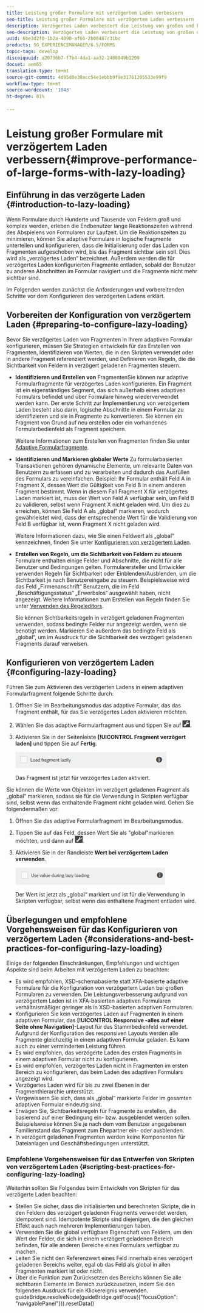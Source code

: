 ```yaml
---
title: Leistung großer Formulare mit verzögertem Laden verbessern
seo-title: Leistung großer Formulare mit verzögertem Laden verbessern
description: Verzögertes Laden verbessert die Leistung von großen und komplexen adaptiven Formularen erheblich, weil Formularfragmente erst initialisiert und geladen werden, wenn sie sichtbar sind.
seo-description: Verzögertes Laden verbessert die Leistung von großen und komplexen adaptiven Formularen erheblich, weil Formularfragmente erst initialisiert und geladen werden, wenn sie sichtbar sind.
uuid: 6be3d2f0-1b2a-4090-af66-2b08487c31bc
products: SG_EXPERIENCEMANAGER/6.5/FORMS
topic-tags: develop
discoiquuid: a20736b7-f7b4-4da1-aa32-2408049b1209
docset: aem65
translation-type: tm+mt
source-git-commit: 4d95d0e38acc54e1ebbb9f9e31761205533e99f9
workflow-type: tm+mt
source-wordcount: '1043'
ht-degree: 81%

---
```



# Leistung großer Formulare mit verzögertem Laden verbessern{#improve-performance-of-large-forms-with-lazy-loading}

## Einführung in das verzögerte Laden {#introduction-to-lazy-loading}

Wenn Formulare durch Hunderte und Tausende von Feldern groß und komplex werden, erleben die Endbenutzer lange Reaktionszeiten während des Abspielens von Formularen zur Laufzeit. Um die Reaktionszeiten zu minimieren, können Sie adaptive Formulare in logische Fragmente unterteilen und konfigurieren, dass die Initialisierung oder das Laden von Fragmenten aufgeschoben wird, bis das Fragment sichtbar sein soll. Dies wird als „verzögertes Laden“ bezeichnet. Außerdem werden die für verzögertes Laden konfigurierten Fragmente entladen, sobald der Benutzer zu anderen Abschnitten im Formular navigiert und die Fragmente nicht mehr sichtbar sind.

Im Folgenden werden zunächst die Anforderungen und vorbereitenden Schritte vor dem Konfigurieren des verzögerten Ladens erklärt.

## Vorbereiten der Konfiguration von verzögertem Laden {#preparing-to-configure-lazy-loading}

Bevor Sie verzögertes Laden von Fragmenten in Ihrem adaptiven Formular konfigurieren, müssen Sie Strategien entwickeln für das Erstellen von Fragmenten, Identifizieren von Werten, die in den Skripten verwendet oder in andere Fragment referenziert werden, und Definieren von Regeln, die die Sichtbarkeit von Feldern in verzögert geladenen Fragmenten steuern.

* **Identifizieren und Erstellen von**
FragmentenSie können nur adaptive Formularfragmente für verzögertes Laden konfigurieren. Ein Fragment ist ein eigenständiges Segment, das sich außerhalb eines adaptiven Formulars befindet und über Formulare hinweg wiederverwendet werden kann. Der erste Schritt zur Implementierung von verzögertem Laden besteht also darin, logische Abschnitte in einem Formular zu identifizieren und sie in Fragmente zu konvertieren. Sie können ein Fragment von Grund auf neu erstellen oder ein vorhandenes Formularbedienfeld als Fragment speichern.

    Weitere Informationen zum Erstellen von Fragmenten finden Sie unter [Adaptive Formularfragmente](../../forms/using/adaptive-form-fragments.md).

* **Identifizieren und Markieren globaler Werte** Zu formularbasierten Transaktionen gehören dynamische Elemente, um relevante Daten von Benutzern zu erfassen und zu verarbeiten und dadurch das Ausfüllen des Formulars zu vereinfachen. Beispiel: Ihr Formular enthält Feld A in Fragment X, dessen Wert die Gültigkeit von Feld B in einem anderen Fragment bestimmt. Wenn in diesem Fall Fragment X für verzögertes Laden markiert ist, muss der Wert von Feld A verfügbar sein, um Feld B zu validieren, selbst wenn Fragment X nicht geladen wird. Um dies zu erreichen, können Sie Feld A als „global“ markieren, wodurch gewährleistet wird, dass der entsprechende Wert für die Validierung von Feld B verfügbar ist, wenn Fragment X nicht geladen wird.

   Weitere Informationen dazu, wie Sie einen Feldwert als „global“ kennzeichnen, finden Sie unter [Konfigurieren von verzögertem Laden](../../forms/using/lazy-loading-adaptive-forms.md#p-configuring-lazy-loading-p).

* **Erstellen von Regeln, um die Sichtbarkeit von Feldern zu steuern** Formulare enthalten einige Felder und Abschnitte, die nicht für alle Benutzer und Bedingungen gelten. Formularersteller und Entwickler verwenden Regeln für Sichtbarkeit oder Einblenden/Ausblenden, um die Sichtbarkeit je nach Benutzereingabe zu steuern. Beispielsweise wird das Feld „Firmenanschrift“ Benutzern, die im Feld „Beschäftigungsstatus“ „Erwerbslos“ ausgewählt haben, nicht angezeigt. Weitere Informationen zum Erstellen von Regeln finden Sie unter [Verwenden des Regeleditors](../../forms/using/rule-editor.md).

   Sie können Sichtbarkeitsregeln in verzögert geladenen Fragmenten verwenden, sodass bedingte Felder nur angezeigt werden, wenn sie benötigt werden. Markieren Sie außerdem das bedingte Feld als „global“, um im Ausdruck für die Sichtbarkeit des verzögert geladenen Fragments darauf verweisen.

## Konfigurieren von verzögertem Laden  {#configuring-lazy-loading}

Führen Sie zum Aktivieren des verzögerten Ladens in einem adaptiven Formularfragment folgende Schritte durch:

1. Öffnen Sie im Bearbeitungsmodus das adaptive Formular, das das Fragment enthält, für das Sie verzögertes Laden aktivieren möchten.
1. Wählen Sie das adaptive Formularfragment aus und tippen Sie auf ![cmppr](assets/cmppr.png).
1. Aktivieren Sie in der Seitenleiste **[!UICONTROL Fragment verzögert laden]** und tippen Sie auf **Fertig**.

   ![Verzögertes Laden für das adaptive Formularfragment aktivieren](assets/lazy-loading-fragment.png)

   Das Fragment ist jetzt für verzögertes Laden aktiviert.

Sie können die Werte von Objekten im verzögert geladenen Fragment als „global“ markieren, sodass sie für die Verwendung in Skripten verfügbar sind, selbst wenn das enthaltende Fragment nicht geladen wird. Gehen Sie folgendermaßen vor:

1. Öffnen Sie das adaptive Formularfragment im Bearbeitungsmodus.
1. Tippen Sie auf das Feld, dessen Wert Sie als &quot;global&quot;markieren möchten, und dann auf ![cmppr](assets/cmppr.png).
1. Aktivieren Sie in der Randleiste **Wert bei verzögertem Laden verwenden**.

   ![Feld „Verzögertes Laden“ in der Randleiste](assets/enable-lazy-loading.png)

   Der Wert ist jetzt als „global“ markiert und ist für die Verwendung in Skripten verfügbar, selbst wenn das enthaltene Fragment entladen wird.

## Überlegungen und empfohlene Vorgehensweisen für das Konfigurieren von verzögertem Laden  {#considerations-and-best-practices-for-configuring-lazy-loading}

Einige der folgenden Einschränkungen, Empfehlungen und wichtigen Aspekte sind beim Arbeiten mit verzögertem Laden zu beachten:

* Es wird empfohlen, XSD-schemabasierte statt XFA-basierte adaptive Formulare für die Konfiguration von verzögertem Laden bei großen Formularen zu verwenden. Die Leistungsverbesserung aufgrund von verzögertem Laden ist in XFA-basierten adaptiven Formularen verhältnismäßiger geringer als in XSD-basierten adaptiven Formularen.
* Konfigurieren Sie kein verzögertes Laden auf Fragmenten in einem adaptiven Formular, das **[!UICONTROL Responsive -alles auf einer Seite ohne Navigation]**-Layout für das Stammbedienfeld verwendet. Aufgrund der Konfiguration des responsiven Layouts werden alle Fragmente gleichzeitig in einem adaptiven Formular geladen. Es kann auch zu einer verminderten Leistung führen.
* Es wird empfohlen, das verzögerte Laden des ersten Fragments in einem adaptiven Formular nicht zu konfigurieren.
* Es wird empfohlen, verzögertes Laden nicht in Fragmenten im ersten Bereich zu konfigurieren, das beim Laden des adaptiven Formulars angezeigt wird.
* Verzögertes Laden wird für bis zu zwei Ebenen in der Fragmenthierarchie unterstützt.
* Vergewissern Sie sich, dass als „global“ markierte Felder im gesamten adaptiven Formular eindeutig sind.
* Erwägen Sie, Sichtbarkeitsregeln für Fragmente zu erstellen, die basierend auf einer Bedingung ein- bzw. ausgeblendet werden sollen. Beispielsweise können Sie je nach dem vom Benutzer angegebenen Familienstand das Fragment zum Ehepartner ein- oder ausblenden.
* In verzögert geladenen Fragmenten werden keine Komponenten für Dateianlagen und Geschäftsbedingungen unterstützt.

### Empfohlene Vorgehensweisen für das Entwerfen von Skripten von verzögertem Laden  {#scripting-best-practices-for-configuring-lazy-loading}

Weiterhin sollten Sie Folgendes beim Entwickeln von Skripten für das verzögerte Laden beachten:

* Stellen Sie sicher, dass die initialisierten und berechneten Skripte, die in den Feldern des verzögert geladenen Fragments verwendet werden, idempotent sind. Idempotente Skripte sind diejenigen, die den gleichen Effekt auch nach mehreren Implementierungen haben.
* Verwenden Sie die global verfügbare Eigenschaft von Feldern, um den Wert der Felder, die sich in einem verzögert geladenen Bereich befinden, für alle anderen Bereiche eines Formulars verfügbar zu machen.
* Leiten Sie nicht den Referenzwert eines Feld innerhalb eines verzögert geladenen Bereichs weiter, egal ob das Feld als global in allen Fragmenten markiert ist oder nicht.
* Über die Funktion zum Zurücksetzen des Bereichs können Sie alle sichtbaren Elemente im Bereich zurückzusetzen, indem Sie den folgenden Ausdruck für ein Klickereignis verwenden.\
   guideBridge.resolveNode(guideBridge.getFocus({&quot;focusOption&quot;: &quot;navigablePanel&quot;})).resetData()

